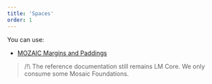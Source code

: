 ```yaml
---
title: 'Spaces'
order: 1
---
```


You can use:

* [MOZAIC Margins and Paddings](http://mozaic.adeo.cloud/Foundations/Layout/MarginAndPaddings/)

> /!\ The reference documentation still remains LM Core. We only consume some Mosaic Foundations.
